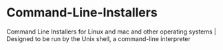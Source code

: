 # Command-Line-Installers
Command Line Installers for Linux and mac and other operating systems | Designed to be run by the Unix shell, a command-line interpreter

